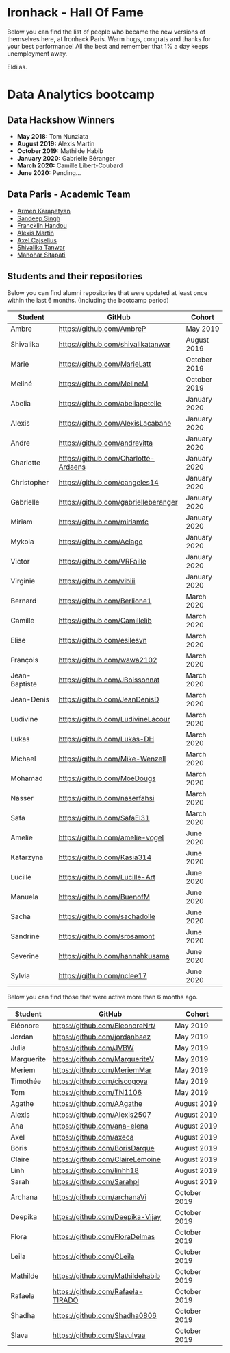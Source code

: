 # Ironhack - Hall Of Fame

Below you can find the list of people who became the new versions of themselves here, at Ironhack Paris.
Warm hugs, congrats and thanks for your best performance! All the best and remember that 1% a day keeps unemployment away.

Eldiias.


# Data Analytics bootcamp

## Data Hackshow Winners
* **May 2018:** Tom Nunziata
* **August 2019:** Alexis Martin
* **October 2019:** Mathilde Habib
* **January 2020:** Gabrielle Béranger
* **March 2020:** Camille Libert-Coubard
* **June 2020:**  Pending...

## Data Paris - Academic Team
- [Armen Karapetyan](https://github.com/armenkrptn)
- [Sandeep Singh](https://github.com/ssingh288)
- [Francklin Handou](https://www.linkedin.com/in/francklin-handou/)
- [Alexis Martin](https://github.com/Alexis2507)
- [Axel Cajselius](https://github.com/axeca)
- [Shivalika Tanwar](https://github.com/shivalikatanwar)
- [Manohar Sitapati](https://github.com/TheManohar)

## Students and their repositories

Below you can find alumni repositories that were updated at least once within the last 6 months. (Including the bootcamp period)

Student | GitHub | Cohort
--- | --- | ---
Ambre | https://github.com/AmbreP | May 2019
Shivalika | https://github.com/shivalikatanwar | August 2019
Marie | https://github.com/MarieLatt | October 2019
Meliné | https://github.com/MelineM | October 2019
Abelia | https://github.com/abeliapetelle | January 2020
Alexis | https://github.com/AlexisLacabane | January 2020
Andre | https://github.com/andrevitta | January 2020
Charlotte | https://github.com/Charlotte-Ardaens | January 2020
Christopher | https://github.com/cangeles14 | January 2020
Gabrielle | https://github.com/gabrielleberanger | January 2020
Miriam | https://github.com/miriamfc | January 2020
Mykola | https://github.com/Aciago | January 2020
Victor | https://github.com/VRFaille | January 2020
Virginie | https://github.com/vibiii | January 2020
Bernard | https://github.com/Berlione1 | March 2020
Camille | https://github.com/Camillelib | March 2020
Elise | https://github.com/esilesvn | March 2020
François | https://github.com/wawa2102 | March 2020
Jean-Baptiste | https://github.com/JBoissonnat | March 2020
Jean-Denis | https://github.com/JeanDenisD | March 2020
Ludivine | https://github.com/LudivineLacour | March 2020
Lukas | https://github.com/Lukas-DH | March 2020
Michael | https://github.com/Mike-Wenzell | March 2020
Mohamad | https://github.com/MoeDougs | March 2020
Nasser | https://github.com/naserfahsi | March 2020
Safa | https://github.com/SafaEl31 | March 2020
Amelie | https://github.com/amelie-vogel | June 2020
Katarzyna | https://github.com/Kasia314 | June 2020
Lucille | https://github.com/Lucille-Art | June 2020
Manuela | https://github.com/BuenofM | June 2020
Sacha | https://github.com/sachadolle | June 2020 
Sandrine | https://github.com/srosamont | June 2020 
Severine | https://github.com/hannahkusama | June 2020
Sylvia | https://github.com/nclee17 | June 2020


Below you can find those that were active more than 6 months ago.

Student | GitHub | Cohort
--- | --- | ---
Eléonore | https://github.com/EleonoreNrt/ | May 2019
Jordan | https://github.com/jordanbaez | May 2019
Julia | https://github.com/JVBW | May 2019
Marguerite | https://github.com/MargueriteV | May 2019
Meriem | https://github.com/MeriemMar | May 2019
Timothée | https://github.com/ciscogoya | May 2019
Tom | https://github.com/TN1106 | May 2019
Agathe | https://github.com/AAgathe | August 2019
Alexis | https://github.com/Alexis2507 | August 2019
Ana | https://github.com/ana-elena | August 2019
Axel | https://github.com/axeca | August 2019
Boris | https://github.com/BorisDarque | August 2019
Claire | https://github.com/ClaireLemoine | August 2019
Linh | https://github.com/linhh18 | August 2019
Sarah | https://github.com/Sarahpl | August 2019
Archana | https://github.com/archanaVi | October 2019
Deepika | https://github.com/Deepika-Vijay | October 2019
Flora | https://github.com/FloraDelmas | October 2019
Leila | https://github.com/CLeila | October 2019
Mathilde | https://github.com/Mathildehabib | October 2019
Rafaela | https://github.com/Rafaela-TIRADO | October 2019
Shadha | https://github.com/Shadha0806 | October 2019
Slava | https://github.com/Slavulyaa | October 2019
